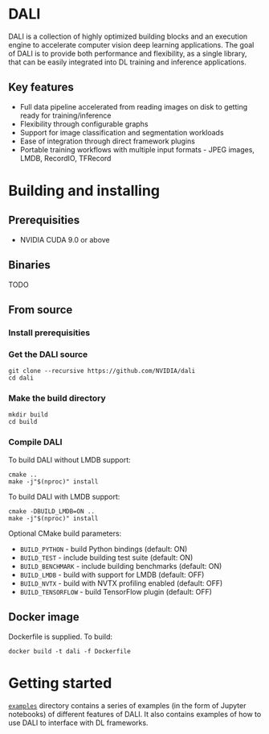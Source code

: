 # DALI

DALI is a collection of highly optimized building blocks and an execution engine to accelerate computer vision deep learning applications. The goal of DALI is to provide both performance and flexibility, as a single library, that can be easily integrated into DL training and inference applications.

## Key features

- Full data pipeline accelerated from reading images on disk to getting ready for training/inference
- Flexibility through configurable graphs
- Support for image classification and segmentation workloads
- Ease of integration through direct framework plugins
- Portable training workflows with multiple input formats - JPEG images, LMDB, RecordIO, TFRecord

# Building and installing

## Prerequisities

- NVIDIA CUDA 9.0 or above

## Binaries

TODO

## From source

### Install prerequisities



### Get the DALI source

```
git clone --recursive https://github.com/NVIDIA/dali
cd dali
```

### Make the build directory

```
mkdir build
cd build
```

### Compile DALI

To build DALI without LMDB support:

```
cmake ..
make -j"$(nproc)" install
```

To build DALI with LMDB support:

```
cmake -DBUILD_LMDB=ON ..
make -j"$(nproc)" install
```

Optional CMake build parameters:

- `BUILD_PYTHON` - build Python bindings (default: ON)
- `BUILD_TEST` - include building test suite (default: ON)
- `BUILD_BENCHMARK` - include building benchmarks (default: ON)
- `BUILD_LMDB` - build with support for LMDB (default: OFF)
- `BUILD_NVTX` - build with NVTX profiling enabled (default: OFF)
- `BUILD_TENSORFLOW` - build TensorFlow plugin (default: OFF)

## Docker image

Dockerfile is supplied. To build:

```
docker build -t dali -f Dockerfile
```

# Getting started

[`examples`](examples) directory contains a series of examples (in the form of Jupyter notebooks) of different features of DALI. It also contains examples of how to use DALI to interface with DL frameworks.
